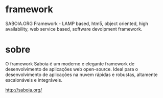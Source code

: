framework
=========

SABOIA.ORG Framework - LAMP based, htm5, object oriented, high availability, web service based, software devolpment framework. 

sobre
=========

O framework Saboia é um moderno e elegante framework de desenvolvimento de aplicações web open-source. Ideal para o desenvolvimento de aplicações na nuvem rápidas e robustas, altamente escalonáveis e integráveis.

http://saboia.org/

